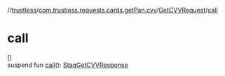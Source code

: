 //[trustless](../../../index.md)/[com.trustless.requests.cards.getPan.cvv](../index.md)/[GetCVVRequest](index.md)/[call](call.md)

# call

[]\
suspend fun [call](call.md)(): [StaqGetCVVResponse](../../com.trustless.requests.cards/-staq-get-c-v-v-response/index.md)

